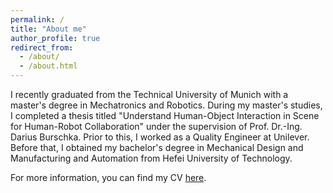 ```yaml
---
permalink: /
title: "About me"
author_profile: true
redirect_from: 
  - /about/
  - /about.html
---
```


I recently graduated from the Technical University of Munich with a master's degree in Mechatronics and Robotics. During my master's studies, I completed a thesis titled "Understand Human-Object Interaction in Scene for Human-Robot Collaboration" under the supervision of Prof. Dr.-Ing. Darius Burschka. Prior to this, I worked as a Quality Engineer at Unilever. Before that, I obtained my bachelor's degree in Mechanical Design and Manufacturing and Automation from Hefei University of Technology.

For more information, you can find my CV [here](../assets/CV_XuedongZHANG.pdf).


